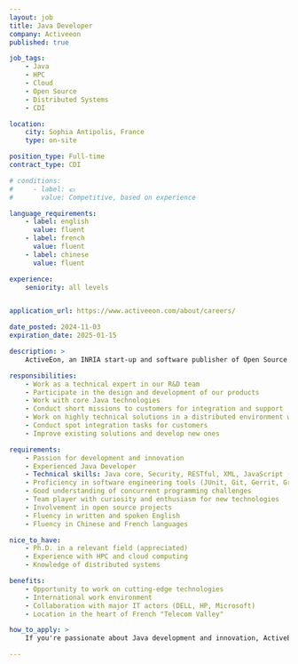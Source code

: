 ```yaml
---
layout: job
title: Java Developer
company: Activeeon
published: true

job_tags:
    - Java
    - HPC
    - Cloud
    - Open Source
    - Distributed Systems
    - CDI

location:
    city: Sophia Antipolis, France
    type: on-site

position_type: Full-time
contract_type: CDI

# conditions:
#     - label: 💶
#       value: Competitive, based on experience

language_requirements:
    - label: english
      value: fluent
    - label: french
      value: fluent
    - label: chinese
      value: fluent

experience: 
    seniority: all levels


application_url: https://www.activeeon.com/about/careers/

date_posted: 2024-11-03
expiration_date: 2025-01-15

description: >
    ActiveEon, an INRIA start-up and software publisher of Open Source solutions for HPC Cloud and parallel computing, is seeking a Bi-National Chinese and French Java Developer. This role offers the opportunity to work on innovative solutions that accelerate computer applications & Workflows, and manage Grids and Cloud infrastructures.

responsibilities:
    - Work as a technical expert in our R&D team
    - Participate in the design and development of our products
    - Work with core Java technologies
    - Conduct short missions to customers for integration and support
    - Work on highly technical solutions in a distributed environment with high performance constraints
    - Conduct spot integration tasks for customers
    - Improve existing solutions and develop new ones

requirements:
    - Passion for development and innovation
    - Experienced Java Developer
    - Technical skills: Java core, Security, RESTful, XML, JavaScript (Web UI)
    - Proficiency in software engineering tools (JUnit, Git, Gerrit, Gradle, Jenkins)
    - Good understanding of concurrent programming challenges
    - Team player with curiosity and enthusiasm for new technologies
    - Involvement in open source projects
    - Fluency in written and spoken English
    - Fluency in Chinese and French languages

nice_to_have:
    - Ph.D. in a relevant field (appreciated)
    - Experience with HPC and cloud computing
    - Knowledge of distributed systems

benefits:
    - Opportunity to work on cutting-edge technologies
    - International work environment
    - Collaboration with major IT actors (DELL, HP, Microsoft)
    - Location in the heart of French "Telecom Valley"

how_to_apply: >
    If you're passionate about Java development and innovation, ActiveEon wants to hear from you! Please send your CV with a motivation letter to apply@activeeon.com and Denis.Caromel@activeEon.com. The position is open immediately.

---
```

